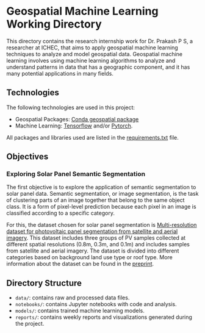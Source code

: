 # Geospatial Machine Learning Working Directory

This directory contains the research internship work for Dr. Prakash P S, a researcher at ICHEC, that aims to apply geospatial machine learning techniques to analyze and model geospatial data. Geospatial machine learning involves using machine learning algorithms to analyze and understand patterns in data that has a geographic component, and it has many potential applications in many fields.

## Technologies

The following technologies are used in this project:

- Geospatial Packages: [Conda geospatial package](https://geospatial.gishub.org/)
- Machine Learning: [Tensorflow](https://tensorflow.org) and/or [Pytorch](https://pytorch.org).

All packages and libraries used are listed in the [requirements.txt](requirements.txt) file.

## Objectives

### Exploring Solar Panel Semantic Segmentation

The first objective is to explore the application of semantic segmentation to solar panel data. Semantic segmentation, or image segmentation, is the task of clustering parts of an image together that belong to the same object class. It is a form of pixel-level prediction because each pixel in an image is classified according to a specific category.

For this, the dataset chosen for solar panel segmentation is [Multi-resolution dataset for photovoltaic panel segmentation from satellite and aerial imagery](https://zenodo.org/record/5171712). This dataset includes three groups of PV samples collected at different spatial resolutions (0.8m, 0.3m, and 0.1m) and includes samples from satellite and aerial imagery. The dataset is divided into different categories based on background land use type or roof type. More information about the dataset can be found in the [preprint](https://essd.copernicus.org/preprints/essd-2021-270/).

## Directory Structure

- `data/`: contains raw and processed data files.
- `notebooks/`: contains Jupyter notebooks with code and analysis.
- `models/`: contains trained machine learning models.
- `reports/`: contains weekly reports and visualizations generated during the project.
